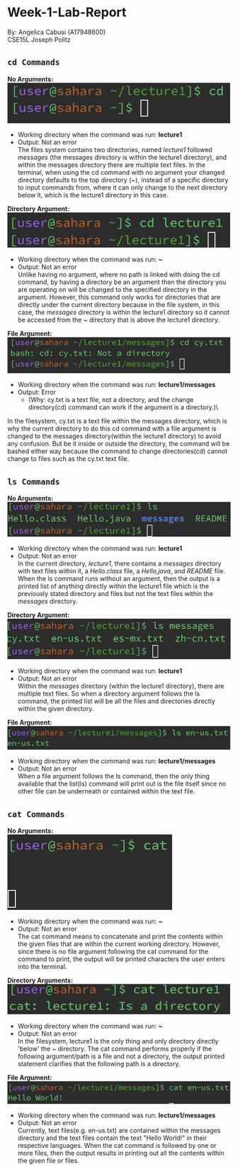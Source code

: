 # Week-1-Lab-Report
By: Angelica Cabusi (A17948600)\
CSE15L Joseph Politz


## `cd Commands`
__No Arguments:__\
![Image](1.png)

- Working directory when the command was run: **lecture1**
- Output: Not an error\
The files system contains two directories, named _lecture1_ followed _messages_ (the messages directory is within the lecture1 directory), and within the messages directory there are multiple text files.
In the terminal, when using the cd command with no argument your changed directory defaults to the top directory (~), instead of a specific directory to input commands from, where it can only change to the next directory below it, which is the lecture1 directory
in this case.

__Directory Argument:__\
![Image](2.png)

- Working directory when the command was run: **~**
- Output: Not an error\
Unlike having no argument, where no path is linked with doing the cd command, by having a directory be an argument then the directory you are operating on will be changed to the specified directory in the argument.
However, this command only works for directories that are directly under the current directory because in the file system, in this case, the _messages_ directory is within the lecture1 directory so it cannot be
accessed from the ~ directory that is above the lecture1 directory.

__File Argument:__\
![Image](3.png)

- Working directory when the command was run: **lecture1/messages**
- Output: Error
  - (Why: cy.txt is a text file, not a directory, and the change directory(cd) command can work if the argument is a directory.)\

In the filesystem, cy.txt is a text file within the messages directory, which is why the current directory to do this cd command with a file argument is changed to the messages directory(within the lecture1 directory) to avoid any confusion. But be it inside or outside the directory, the command will be bashed either way because the command to change directories(cd) cannot change to files such as the cy.txt text file.

## `ls Commands`
__No Arguments:__\
![Image](4.png)

- Working directory when the command was run: **lecture1**
- Output: Not an error\
In the current directory, _lecture1_, there contains a _messages_ directory with text files within it, a _Hello.class_ file, a _Hello,java_, and _README_ file. When the ls command runs without an argument, then the output is a printed list of anything directly within the lecture1 file which is the previously stated directory and files but not the text files within the _messages_ directory.

__Directory Argument:__\
![Image](5.png)

- Working directory when the command was run: **lecture1**
- Output: Not an error\
Within the _messages_ directory (within the lecture1 directory), there are multiple text files. So when a directory argument follows the ls command, the printed list will be all the files and directories directly within the given directory.

__File Argument:__\
![Image](6.png)

- Working directory when the command was run: **lecture1/messages**
- Output: Not an error\
When a file argument follows the ls command, then the only thing available that the list(ls) command will print out is the file itself since no other file can be underneath or contained within the text file.

## `cat Commands`
__No Arguments:__\
![Image](7.png)

- Working directory when the command was run: **~**
- Output: Not an error\
The cat command means to concatenate and print the contents within the given files that are within the current working directory. However, since there is no file argument following the cat command for the command to print, the output will be printed characters the user enters into the terminal.

__Directory Arguments:__\
![Image](8.png)

- Working directory when the command was run: **~**
- Output: Not an error\
In the filesystem, lecture1 is the only thing and only directory directly 'below' the ~ directory. The cat command performs properly if the following argument/path is a file and not a directory, the output printed statement clarifies that the following path is a directory.

__File Argument:__\
![Image](9.png)

- Working directory when the command was run: **lecture1/messages**
- Output: Not an error\
Currently, text files(e.g. en-us.txt) are contained within the messages directory and the text files contain the text "Hello World!" in their respective languages. When the cat command is followed by one or more files, then the output results in printing out all the contents within the given file or files.
